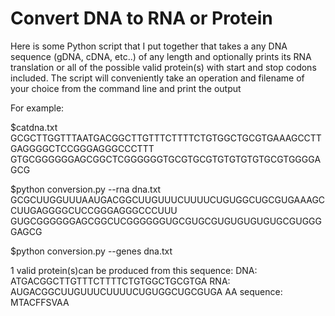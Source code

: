 # Convert DNA to RNA or Protein

Here is some Python script that I put together that takes a any DNA sequence (gDNA, cDNA, etc..) of any length and optionally prints its RNA translation or all of the possible valid protein(s) with start and stop codons included. The script will conveniently take an operation and filename of your choice from the command line and print the output

For example:

$catdna.txt
GCGCTTGGTTTAATGACGGCTTGTTTCTTTTCTGTGGCTGCGTGAAAGCCTTGAGGGGCTCCGGGAGGGCCCTTT GTGCGGGGGGAGCGGCTCGGGGGGTGCGTGCGTGTGTGTGTGCGTGGGGAGCG

$python conversion.py --rna dna.txt
GCGCUUGGUUUAAUGACGGCUUGUUUCUUUUCUGUGGCUGCGUGAAAGCCUUGAGGGGCUCCGGGAGGGCCCUUU GUGCGGGGGGAGCGGCUCGGGGGGUGCGUGCGUGUGUGUGUGCGUGGGGAGCG

$python conversion.py --genes dna.txt

1 valid protein(s)can be produced from this sequence:
DNA: ATGACGGCTTGTTTCTTTTCTGTGGCTGCGTGA 
RNA: AUGACGGCUUGUUUCUUUUCUGUGGCUGCGUGA 
AA sequence: MTACFFSVAA

